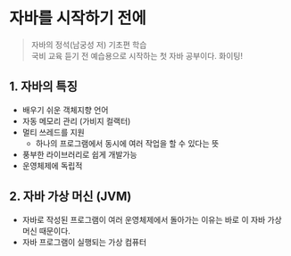 # 자바를 시작하기 전에
> 자바의 정석(남궁성 저) 기초편 학습   
국비 교육 듣기 전 예습용으로 시작하는 첫 자바 공부이다. 화이팅! 

## 1. 자바의 특징
* 배우기 쉬운 객체지향 언어
* 자동 메모리 관리 (가비지 컬랙터)
* 멀티 쓰레드를 지원
  - 하나의 프로그램에서 동시에 여러 작업을 할 수 있다는 뜻
* 풍부한 라이브러리로 쉽게 개발가능
* 운영체제에 독립적

## 2. 자바 가상 머신 (JVM)
* 자바로 작성된 프로그램이 여러 운영체제에서 돌아가는 이유는 바로 이 자바 가상 머신 때문이다.
* 자바 프로그램이 실행되는 가상 컴퓨터

